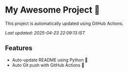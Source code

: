 # My Awesome Project 🚀

This project is automatically updated using GitHub Actions.

_Last updated: 2025-04-23 22:09:13 IST_

## Features
- Auto-update README using Python 🐍
- Auto Git push with GitHub Actions 🤖
